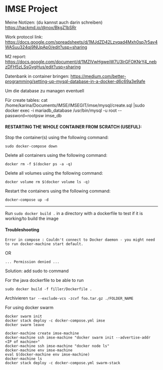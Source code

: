 # IMSE Project

Meine Notizen: (du kannst auch darin schreiben)
https://hackmd.io/@nox/BkgZ1bSRr

Work protocol link: 
https://docs.google.com/spreadsheets/d/1MJdZD42Lzvqad4Mxh0sp7r5av4WASuu324qj9NUpAp0/edit?usp=sharing


M2 report:
https://docs.google.com/document/d/1MZlVwHgweiW7U3IrGFOKNrY4_nebzDFH5zLSsGvgHus/edit?usp=sharing

Datenbank in container bringen:
https://medium.com/better-programming/setting-up-mysql-database-in-a-docker-d6c69a3e9afe

Um die database zu managen eventuell

Für create tables:
cat /home/karina/Documents/IMSE/IMSEGIT/imse/mysql/create.sql |sudo docker exec -i mariadb_database /usr/bin/mysql -u root --password=rootpsw imse_db 



#### RESTARTING THE WHOLE CONTAINER FROM SCRATCH (USEFUL):

Stop the container(s) using the following command:

`sudo docker-compose down`

Delete all containers using the following command:

`docker rm -f $(docker ps -a -q)`

Delete all volumes using the following command:

`docker volume rm $(docker volume ls -q)`

Restart the containers using the following command:

`docker-compose up -d`

----------------------------

Run `sudo docker build .` in a directory with a dockerfile to test if it is working/to build the image

#### Troubleshooting

`Error in compose : Couldn't connect to Docker daemon - you might need to run docker-machine start default.`

OR 

`... Permission denied ...`

Solution: add sudo to command

For the java dockerfile to be able to run

`sudo docker build -f filler/Dockerfile .`

Archivieren
`tar --exclude-vcs -zcvf foo.tar.gz ./FOLDER_NAME`


For using docker swarm

```
docker swarm init
docker stack deploy -c docker-compose.yml imse
docker swarm leave

```

```
docker-machine create imse-machine
docker-machine ssh imse-machine "docker swarm init --advertise-addr <IP of machine>"
docker-machine ssh imse-machine "docker node ls"
docker-machine env imse-machine
eval $(docker-machine env imse-machine)
docker-machine ls
docker stack deploy -c docker-compose.yml swarm-stack
```
